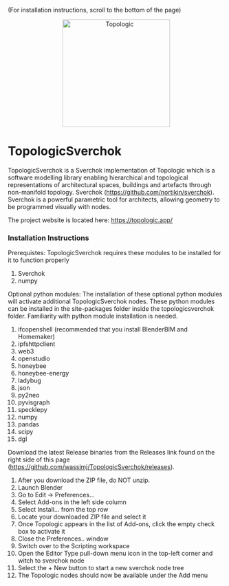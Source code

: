 (For installation instructions, scroll to the bottom of the page)
<p align="center">
<a href="http://nortikin.github.io/sverchok/">
<img src="https://topologic.app/wp-content/uploads/2018/10/Topologic-Logo-250x250.png" width="250" title="Topologic">
</a>
</p>

# TopologicSverchok
TopologicSverchok is a Sverchok implementation of Topologic which is a software modelling library enabling hierarchical and topological representations of architectural spaces, buildings and artefacts through non-manifold topology. Sverchok (https://github.com/nortikin/sverchok). Sverchok is a powerful parametric tool for architects, allowing geometry to be programmed visually with nodes. 

The project website is located here: https://topologic.app/

### Installation Instructions
Prerequistes:
TopologicSverchok requires these modules to be installed for it to function properly
1. Sverchok
2. numpy

Optional python modules:
The installation of these optional python modules will activate additional TopologicSverchok nodes. These python modules can be installed in the site-packages folder inside the topologicsverchok folder. Familiarity with python module installation is needed.
1. ifcopenshell (recommended that you install BlenderBIM and Homemaker)
2. ipfshttpclient
3. web3
4. openstudio
5. honeybee
6. honeybee-energy
7. ladybug
8. json
9. py2neo
10. pyvisgraph
11. specklepy
12. numpy
13. pandas
14. scipy
15. dgl

Download the latest Release binaries from the Releases link found on the right side of this page (https://github.com/wassimj/TopologicSverchok/releases).
1. After you download the ZIP file, do NOT unzip.
2. Launch Blender
3. Go to Edit -> Preferences...
4. Select Add-ons in the left side column
5. Select Install... from the top row
6. Locate your downloaded ZIP file and select it
7. Once Topologic appears in the list of Add-ons, click the empty check box to activate it
8. Close the Preferences.. window
9. Switch over to the Scripting workspace
10. Open the Editor Type pull-down menu icon in the top-left corner and witch to sverchok node
11. Select the + New button to start a new sverchok node tree
12. The Topologic nodes should now be available under the Add menu